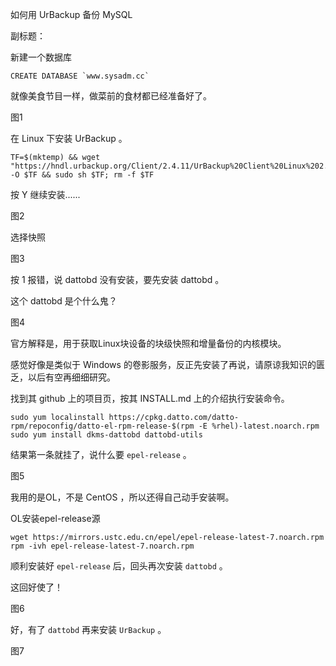 如何用 UrBackup 备份 MySQL

副标题：







新建一个数据库

```mysql
CREATE DATABASE `www.sysadm.cc`
```



就像美食节目一样，做菜前的食材都已经准备好了。

图1





在 Linux 下安装 UrBackup 。

```shell
TF=$(mktemp) && wget "https://hndl.urbackup.org/Client/2.4.11/UrBackup%20Client%20Linux%202.4.11.sh" -O $TF && sudo sh $TF; rm -f $TF
```

按 Y 继续安装......

图2



选择快照

图3



按 1 报错，说 dattobd 没有安装，要先安装 dattobd 。

这个 dattobd 是个什么鬼？

图4



官方解释是，用于获取Linux块设备的块级快照和增量备份的内核模块。

感觉好像是类似于 Windows 的卷影服务，反正先安装了再说，请原谅我知识的匮乏，以后有空再细细研究。

找到其 github 上的项目页，按其 INSTALL.md 上的介绍执行安装命令。

```shell
sudo yum localinstall https://cpkg.datto.com/datto-rpm/repoconfig/datto-el-rpm-release-$(rpm -E %rhel)-latest.noarch.rpm
sudo yum install dkms-dattobd dattobd-utils
```

结果第一条就挂了，说什么要 `epel-release` 。

图5



我用的是OL，不是 CentOS ，所以还得自己动手安装啊。

OL安装epel-release源

```shell
wget https://mirrors.ustc.edu.cn/epel/epel-release-latest-7.noarch.rpm
rpm -ivh epel-release-latest-7.noarch.rpm
```



顺利安装好 `epel-release` 后，回头再次安装 `dattobd` 。

这回好使了！

图6



好，有了 `dattobd` 再来安装 `UrBackup` 。

图7



